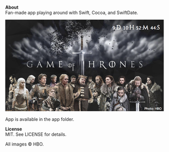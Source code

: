 **About**  
Fan-made app playing around with Swift, Cocoa, and SwiftDate.

![](screenshot.png)

App is available in the app folder.

**License**  
MIT.  See LICENSE for details.

All images © HBO.
